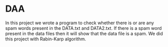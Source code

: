 # DAA
In this project we wrote a program to check whether there is or are any spam words present in the DATA.txt and DATA2.txt.
If there is a spam word present in the data files then it will show that the data file is a spam.
We did this project with Rabin-Karp algorithm.
